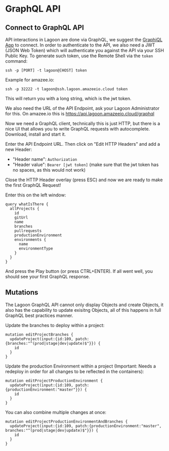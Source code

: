 # GraphQL API

## Connect to GraphQL API

API interactions in Lagoon are done via GraphQL, we suggest the [GraphiQL App](https://github.com/skevy/graphiql-app) to connect. In order to authenticate to the API, we also need a JWT (JSON Web Token) which will authenticate you against the API via your SSH Public Key. To generate such token, use the Remote Shell via the `token` command:

```
ssh -p [PORT] -t lagoon@[HOST] token
```

Example for amazee.io:

```
ssh -p 32222 -t lagoon@ssh.lagoon.amazeeio.cloud token
```

This will return you with a long string, which is the jwt token.

We also need the URL of the API Endpoint, ask your Lagoon Administrator for this. On amazee.io this is https://api.lagoon.amazeeio.cloud/graphql

Now we need a GraphQL client, technically this is just HTTP, but there is a nice UI that allows you to write GraphQL requests with autocomplete. Download, install and start it.

Enter the API Endpoint URL. Then click on "Edit HTTP Headers" and add a new Header:

* "Header name": `Authorization`
* "Header value": `Bearer [jwt token]` (make sure that the jwt token has no spaces, as this would not work)

Close the HTTP Header overlay (press ESC) and now we are ready to make the first GraphQL Request!

Enter this on the left window:

```
query whatIsThere {
  allProjects {
    id
    gitUrl
    name
    branches
    pullrequests
    productionEnvironment
    environments {
      name
      environmentType
    }
  }
}
```

And press the Play button (or press CTRL+ENTER). If all went well, you should see your first GraphQL response.

## Mutations

The Lagoon GraphQL API cannot only display Objects and create Objects, it also has the capability to update exisitng Objects, all of this happens in full GraphQL best practices manner.

Update the branches to deploy within a project:
```
mutation editProjectBranches {
  updateProject(input:{id:109, patch:{branches:"^(prod|stage|dev|update)$"}}) {
    id
  }
}
```

Update the production Environment within a project (Important: Needs a redeploy in order for all changes to be reflected in the containers):
```
mutation editProjectProductionEnvironment {
  updateProject(input:{id:109, patch:{productionEnvironment:"master"}}) {
    id
  }
}
```

You can also combine multiple changes at once:

```
mutation editProjectProductionEnvironmentAndBranches {
  updateProject(input:{id:109, patch:{productionEnvironment:"master", branches:"^(prod|stage|dev|update)$"}}) {
    id
  }
}
```